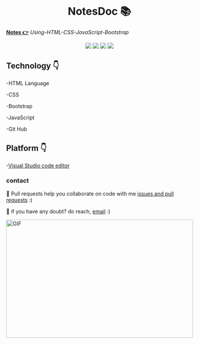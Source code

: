 
<h1 align="center">NotesDoc 📚</h1>

**[Notes 👉](https://github.com/mukeshdani/NotesDoc)** *Using-HTML-CSS-JavaScript-Bootstrap*

<div align="center">

<!-- <a href="https://github.com/mukeshdani/NotesDoc"><img alt="GitHub contributors" src="https://img.shields.io/github/contributors/mukeshdani/NotesDoc?color=2b9348"></a> -->
<a href="https://github.com/mukeshdani/NotesDoc"><img src="https://img.shields.io/badge/language-HTML-green.svg"></a>
<a href="https://github.com/mukeshdani/NotesDoc"><img src="https://img.shields.io/badge/language-CSS-green.svg"></a>
<a href="https://github.com/mukeshdani/NotesDoc"><img src="https://img.shields.io/badge/language-JavaScript-green.svg"></a>
<a href="https://github.com/mukeshdani/NotesDoc"><img src="https://img.shields.io/badge/language-Bootstrap-green.svg"></a>

</div>



## Technology 👇
-HTML Language

-CSS

-Bootstrap

-JavaScript

-Git Hub 
 ## Platform 👇



-[Visual Studio code editor](https://code.visualstudio.com/)

### contact 
💼 Pull requests help you collaborate on code with me [issues and pull requests](https://github.com/mukeshdani/NotesDoc/pulls) :)

 💼 if you have any doubt? do reach, [email](mailto:mukeshdani00@gmail.com) :)



<img align="center" alt="GIF" src="#" width="100%" height="320" />
